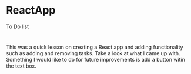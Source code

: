 # ReactApp
To Do list
#
This was a quick lesson on creating a React app and adding functionality such as adding and removing tasks. 
Take a look at what I came up with. 
Something I would like to do for future improvements is add a button witin the text box. 
